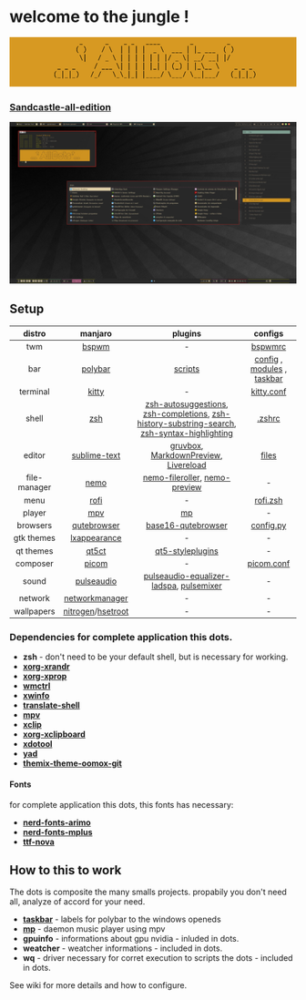 # welcome to the jungle !
![my desktop](logodots.jpg)
### [Sandcastle-all-edition](temas/themes/sandcastle-all-edition)
![screenshoot](print.jpg)

## Setup

distro|manjaro | plugins | configs
:--:|:-------:|:------:|:-----:
twm|[bspwm](https://github.com/baskerville/bspwm) | - | [bspwmrc](bspwmrc)
bar|[polybar](https://github.com/polybar/polybar) | [scripts](scripts) | [config](polybar/config.bspwm) , [modules](polybar/modules) , [taskbar](polybar/taskbar)
terminal|[kitty](https://github.com/kovidgoyal/kitty)| - | [kitty.conf](kitty/kitty.conf)
shell|[zsh](https://www.zsh.org/)| [zsh-autosuggestions](https://github.com/zsh-users/zsh-autosuggestions), [zsh-completions](https://github.com/zsh-users/zsh-completions), [zsh-history-substring-search](https://github.com/zsh-users/zsh-history-substring-search), [zsh-syntax-highlighting](https://github.com/zsh-users/zsh-syntax-highlighting) | [.zshrc](.zshrc)
editor|[sublime-text](http://www.sublimetext.com/3)| [gruvbox](https://github.com/Briles/gruvbox#readme), [MarkdownPreview](https://packagecontrol.io/packages/MarkdownPreview), [Livereload](https://packagecontrol.io/packages/LiveReload) | [files](sublime-text-3)
file-manager|[nemo](https://github.com/linuxmint/nemo)|[nemo-fileroller](https://github.com/linuxmint/nemo-extensions), [nemo-preview](https://github.com/linuxmint/nemo-extensions) | -
menu|[rofi](https://github.com/DaveDavenport/rofi)| - | [rofi.zsh](scripts/rofi.zsh)
player|[mpv](https://mpv.io/)| [mp](https://github.com/odilonscoelho/mp) | -
browsers|[qutebrowser](https://www.qutebrowser.org/)| [base16-qutebrowser](https://github.com/theova/base16-qutebrowser) | [config.py](qutebrowser/config.py)
gtk themes|[lxappearance](https://lxde.org/)| - | -
qt themes|[qt5ct](https://qt5ct.sourceforge.io/)| [qt5-styleplugins](https://github.com/qt/qtstyleplugins) | -
composer|[picom](https://github.com/yshui/picom)| - | [picom.conf](picom.conf)
sound|[pulseaudio](https://www.freedesktop.org/wiki/Software/PulseAudio/)| [pulseaudio-equalizer-ladspa](https://github.com/pulseaudio-equalizer-ladspa/equalizer), [pulsemixer](https://github.com/GeorgeFilipkin/pulsemixer) | -
network|[networkmanager](https://wiki.gnome.org/Projects/NetworkManager)| - | -
wallpapers|[nitrogen](http://projects.l3ib.org/nitrogen/)/[hsetroot](https://github.com/himdel/hsetroot)| - | -

### Dependencies for complete application this dots.

* **zsh** - don't need to be your default shell, but is necessary for working.
* **[xorg-xrandr](https://xorg.freedesktop.org/)**
* **[xorg-xprop](https://xorg.freedesktop.org/)**
* **[wmctrl](http://tripie.sweb.cz/utils/wmctrl/)**
* **[xwinfo](https://github.com/baskerville/xwinfo)**
* **[translate-shell](https://www.soimort.org/translate-shell/)**
* **[mpv](https://mpv.io/)**
* **[xclip](https://github.com/astrand/xclip)**
* **[xorg-xclipboard](https://xorg.freedesktop.org/)**
* **[xdotool](http://www.semicomplete.com/projects/xdotool/)**
* **[yad](https://github.com/v1cont/yad)**
* **[themix-theme-oomox-git](https://github.com/themix-project/oomox-gtk-theme)**

#### Fonts
for complete application this dots, this fonts has necessary:
* **[nerd-fonts-arimo](https://github.com/ryanoasis/nerd-fonts)**
* **[nerd-fonts-mplus](https://github.com/ryanoasis/nerd-fonts)**
* **[ttf-nova](http://openfontlibrary.org/font/nova)**

## How to this to work

The dots is composite the many smalls projects. propabily you don't need all, analyze of accord for your need.
 
* **[taskbar](https://github.com/odilonscoelho/taskbar)** - labels for polybar to the windows openeds
* **[mp](https://github.com/odilonscoelho/mp)** - daemon music player using mpv
* **gpuinfo** - informations about gpu nvidia - inluded in dots.
* **weatcher** - weatcher informations - included in dots.
* **wq** - driver necessary for corret execution to scripts the dots - included in dots.

See wiki for more details and how to configure.
